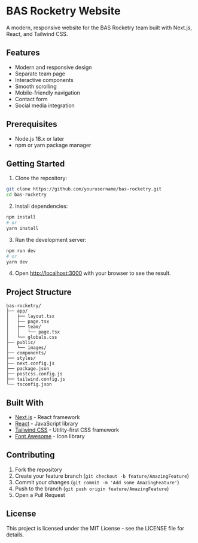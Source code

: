 # BAS Rocketry Website

A modern, responsive website for the BAS Rocketry team built with Next.js, React, and Tailwind CSS.

## Features

- Modern and responsive design
- Separate team page
- Interactive components
- Smooth scrolling
- Mobile-friendly navigation
- Contact form
- Social media integration

## Prerequisites

- Node.js 18.x or later
- npm or yarn package manager

## Getting Started

1. Clone the repository:
```bash
git clone https://github.com/yourusername/bas-rocketry.git
cd bas-rocketry
```

2. Install dependencies:
```bash
npm install
# or
yarn install
```

3. Run the development server:
```bash
npm run dev
# or
yarn dev
```

4. Open [http://localhost:3000](http://localhost:3000) with your browser to see the result.

## Project Structure

```
bas-rocketry/
├── app/
│   ├── layout.tsx
│   ├── page.tsx
│   ├── team/
│   │   └── page.tsx
│   └── globals.css
├── public/
│   └── images/
├── components/
├── styles/
├── next.config.js
├── package.json
├── postcss.config.js
├── tailwind.config.js
└── tsconfig.json
```

## Built With

- [Next.js](https://nextjs.org/) - React framework
- [React](https://reactjs.org/) - JavaScript library
- [Tailwind CSS](https://tailwindcss.com/) - Utility-first CSS framework
- [Font Awesome](https://fontawesome.com/) - Icon library

## Contributing

1. Fork the repository
2. Create your feature branch (`git checkout -b feature/AmazingFeature`)
3. Commit your changes (`git commit -m 'Add some AmazingFeature'`)
4. Push to the branch (`git push origin feature/AmazingFeature`)
5. Open a Pull Request

## License

This project is licensed under the MIT License - see the LICENSE file for details. 